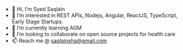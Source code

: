 - 👋 Hi, I’m Syed Saqlain
- 👀 I’m interested in REST APIs, Nodejs, Angular, ReactJS, TypeScript, Early Stage Startups. 
- 🌱 I’m currently learning AGM
- 💞️ I’m looking to collaborate on open source projects for health care
- 📫  Reach me @ saqlainsha@gmail.com

<!---
indominus-me/indominus-me is a ✨ special ✨ repository because its `README.md` (this file) appears on your GitHub profile.
You can click the Preview link to take a look at your changes.
--->

